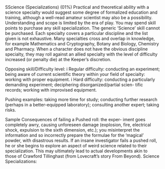 SScience (Specializations) (01%) Practical and theoretical ability with a science specialty would suggest some degree of formalized education and training, although a well-read amateur scientist may also be a possibility. Understanding and scope is limited by the era of play. You may spend skill points to purchase any skill specialization. The generic ‘Science’ skill cannot be purchased. Each specialty covers a particular discipline and the list given is not exhaustive. Many specialties cross and overlap in knowledge, for example Mathematics and Cryptography, Botany and Biology, Chemistry and Pharmacy. When a character does not have the obvious discipline specialty, they may roll against an allied specialty with the level of difficulty increased (or penalty die) at the Keeper’s discretion.

Opposing skill/Difficulty level: i Regular difficulty: conducting an experiment; being aware of current scientific theory within your field of specialty: working with proper equipment. i Hard difficulty: conducting a particularly demanding experiment; deciphering disorganized/partial scien- tific records; working with improvised equipment.

Pushing examples: taking more time for study; conducting further research (perhaps in a better-equipped laboratory); consulting another expert; taking risks.

Sample Consequences of failing a Pushed roll: the exper- iment goes completely awry, causing unforeseen damage (explosion, fire, electrical shock, expulsion to the sixth dimension, etc.); you misinterpret the information and so incorrectly prepare the formulae for the ‘magical’ powder, with disastrous results. If an insane investigator fails a pushed roll, he or she begins to explore an aspect of weird science related to their specialization. This may ultimately lead to actual developments akin to those of Crawford Tillinghast (from Lovecraft’s story From Beyond).
Science Specializations:

